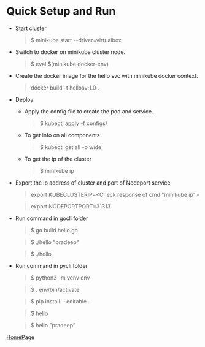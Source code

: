 # Quick Setup and Run

* Start cluster
    > $ minikube start --driver=virtualbox

* Switch to docker on minikube cluster node.
    > $ eval $(minikube docker-env)

* Create the docker image for the hello svc with minikube docker context.
    > docker  build -t hellosv:1.0 .

* Deploy
    
    * Apply the config file to create the pod and service.
        > $ kubectl apply -f configs/
    
    * To get info on all components
        > $ kubectl get all -o wide
    
    * To get the ip of the cluster
        > $ minikube ip
* Export the ip address of cluster and port of Nodeport service
    
    > export KUBECLUSTERIP=<Check response of cmd "minikube ip">
    
    > export NODEPORTPORT=31313
* Run command in gocli folder
    
    > $ go build hello.go
    
    > $ ./hello "pradeep"
    
    > $ ./hello
* Run command in pycli folder
    > $ python3 -m venv env
    
    > $ . env/bin/activate
    
    > $ pip install --editable .
    
    > $ hello
    
    > $ hello "pradeep"


[HomePage](../README.md)
